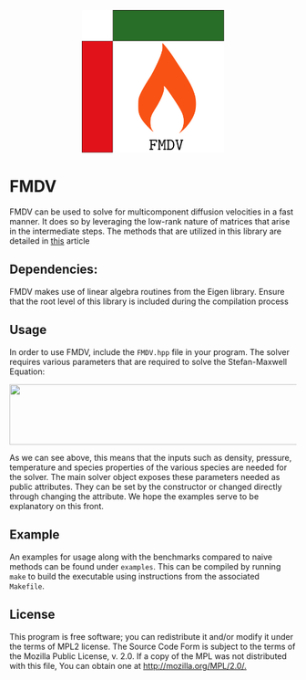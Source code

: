 <p align="center">
  <img src="https://github.com/shyams2/Fast_Multi_Component_Diffusion/blob/master/docs/source/images/FMDV.svg" width="250" height="250" alt="Logo of FMDV"/>
</p>

# FMDV

FMDV can be used to solve for multicomponent diffusion velocities in a fast manner. It does so by leveraging the low-rank nature of matrices that arise in the intermediate steps. The methods that are utilized in this library are detailed in [this](https://www.sciencedirect.com/science/article/pii/S1540748916300554) article

## Dependencies:

FMDV makes use of linear algebra routines from the Eigen library. Ensure that the root level of this library is included during the compilation process

## Usage

In order to use FMDV, include the ``FMDV.hpp`` file in your program. The solver requires various parameters that are required to solve the Stefan-Maxwell Equation:

<img src="https://cdn.jsdelivr.net/gh/shyams2/Fast_Multi_Component_Diffusion@master/docs/source/images/equation.svg?invert_in_darkmode" align=middle width=737.11538505pt height=106.33791629999999pt/>

As we can see above, this means that the inputs such as density, pressure, temperature and species properties of the various species are needed for the solver. The main solver object exposes these parameters needed as public attributes. They can be set by the constructor or changed directly through changing the attribute. We hope the examples serve to be explanatory on this front.

## Example

An examples for usage along with the benchmarks compared to naive methods can be found under ``examples``. This can be compiled by running ``make`` to build the executable using instructions from the associated ``Makefile``.

## License

This program is free software; you can redistribute it and/or modify it under the terms of MPL2 license. The Source Code Form is subject to the terms of the Mozilla Public License, v. 2.0. If a copy of the MPL was not distributed with this file, You can obtain one at <http://mozilla.org/MPL/2.0/.>

